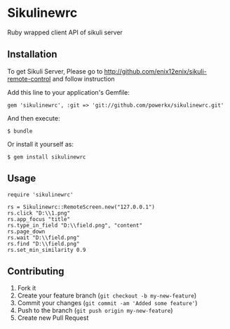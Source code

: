 # Sikulinewrc

Ruby wrapped client API of sikuli server

## Installation

To get Sikuli Server, Please go to http://github.com/enix12enix/sikuli-remote-control and follow instruction

Add this line to your application's Gemfile:

    gem 'sikulinewrc', :git => 'git://github.com/powerkx/sikulinewrc.git'

And then execute:

    $ bundle

Or install it yourself as:

    $ gem install sikulinewrc

## Usage

    require 'sikulinewrc'

    rs = Sikulinewrc::RemoteScreen.new("127.0.0.1")
    rs.click "D:\\1.png"
    rs.app_focus "title"
    rs.type_in_field "D:\\field.png", "content"
    rs.page_down
    rs.wait "D:\\field.png"
    rs.find "D:\\field.png"
    rs.set_min_similarity 0.9

## Contributing

1. Fork it
2. Create your feature branch (`git checkout -b my-new-feature`)
3. Commit your changes (`git commit -am 'Added some feature'`)
4. Push to the branch (`git push origin my-new-feature`)
5. Create new Pull Request
